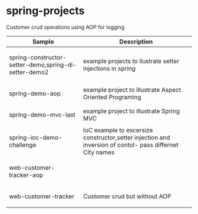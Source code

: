 # spring-projects
<table>




<thead>
<tr>
<th>Sample</th>
<th>Description</th>
</tr>
</thead>
<tbody>
<tr>
 	
<td><p>spring-constructor-setter-demo,spring-di-setter-demo2<p></td> <td> example projects to ilustrate setter injections in spring</td></tr>
 	<tr><td><p>spring-demo-aop</p></td><td> example project to illustrate Aspect Oriented Programing</td></tr>
        <tr><td><p>spring-demo-mvc-last</p></td><td> example project to illustrate Spring MVC</td></tr>
        <tr><td><p>spring-ioc-demo-challenge</p></td><td> IoC example to excersize constructor,setter injection and inversion of contol- pass differnet City names</td></tr>
        <tr><td><p>web-customer-tracker-aop</p></td>Customer crud operations using AOP for logging<td></td>
        <tr><td><p>web-customer-tracker</p></td><td>Customer crud but without AOP</td>
</table>
